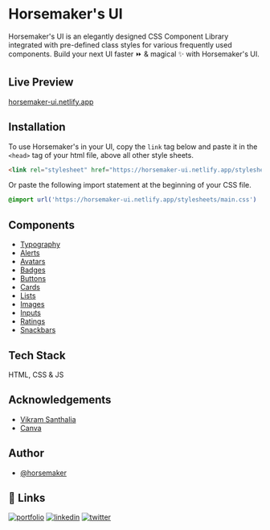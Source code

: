 
# Horsemaker's UI

Horsemaker's UI is an elegantly designed CSS Component Library integrated with pre-defined class styles for various frequently used components. Build your next UI faster ⏩ & magical ✨ with Horsemaker's UI.
## Live Preview

[horsemaker-ui.netlify.app](https://horsemaker-ui.netlify.app/)
## Installation

To use Horsemaker's in your UI, copy the `link` tag below and paste it in the `<head>` tag of your html file, above all other style sheets.

```html
<link rel="stylesheet" href="https://horsemaker-ui.netlify.app/stylesheets/main.css" />
```

Or paste the following import statement at the beginning of your CSS file.

```css
@import url('https://horsemaker-ui.netlify.app/stylesheets/main.css')
```
## Components

- [Typography](https://horsemaker-ui.netlify.app/components/typography/index.html)
- [Alerts](https://horsemaker-ui.netlify.app/components/alerts/index.html)
- [Avatars](https://horsemaker-ui.netlify.app/components/avatars/index.html)
- [Badges](https://horsemaker-ui.netlify.app/components/badges/index.html)
- [Buttons](https://horsemaker-ui.netlify.app/components/buttons/index.html)
- [Cards](https://horsemaker-ui.netlify.app/components/cards/index.html)
- [Lists](https://horsemaker-ui.netlify.app/components/lists/index.html)
- [Images](https://horsemaker-ui.netlify.app/components/images/index.html)
- [Inputs](https://horsemaker-ui.netlify.app/components/inputs/index.html)
- [Ratings](https://horsemaker-ui.netlify.app/components/ratings/index.html)
- [Snackbars](https://horsemaker-ui.netlify.app/components/snackbars/index.html)
## Tech Stack

HTML, CSS & JS


## Acknowledgements

 - [Vikram Santhalia](https://twitter.com/VikramSanthalia)
 - [Canva](https://www.canva.com/)

## Author

- [@horsemaker](https://github.com/horsemaker)


## 🔗 Links
[![portfolio](https://img.shields.io/badge/my_portfolio-000?style=for-the-badge&logo=ko-fi&logoColor=white)](https://ghodekaryash.netlify.app/)
[![linkedin](https://img.shields.io/badge/linkedin-0A66C2?style=for-the-badge&logo=linkedin&logoColor=white)](https://www.linkedin.com/in/yashghodekar/)
[![twitter](https://img.shields.io/badge/twitter-1DA1F2?style=for-the-badge&logo=twitter&logoColor=white)](https://twitter.com/horsemaker_)

